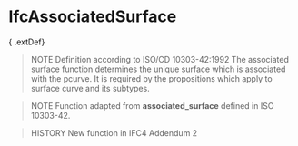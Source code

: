 # IfcAssociatedSurface

{ .extDef}<!-- end of definition -->
> NOTE Definition according to ISO/CD 10303-42:1992
> The associated surface function determines the unique surface which is associated with the pcurve. It is required by the propositions which apply to surface curve and its subtypes.

> NOTE Function adapted from **associated_surface** defined in ISO 10303-42.

> HISTORY New function in IFC4 Addendum 2
